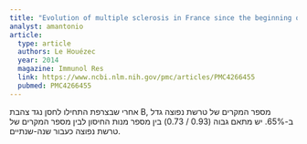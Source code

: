 ```yaml
---
title: "Evolution of multiple sclerosis in France since the beginning of hepatitis B vaccination"
analyst: amantonio
article:
  type: article
  authors: Le Houézec
  year: 2014
  magazine: Immunol Res
  link: https://www.ncbi.nlm.nih.gov/pmc/articles/PMC4266455
  pubmed: PMC4266455
---
```


אחרי שבצרפת התחילו לחסן נגד צהבת B, מספר המקרים של טרשת נפוצה גדל ב-65%. יש מתאם גבוה (0.93 / 0.73) בין מספר מנות החיסון לבין מספר המקרים של טרשת נפוצה כעבור שנה-שנתיים.
